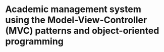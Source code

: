 # Academic management system using the Model-View-Controller (MVC) patterns and object-oriented programming
